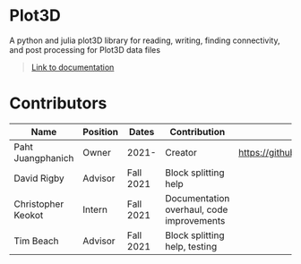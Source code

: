 # Plot3D
A python and julia plot3D library for reading, writing, finding connectivity, and post processing for Plot3D data files


> [Link to documentation](https://nasa.github.io/Plot3D_utilities/docs/build/html/index.html)

# Contributors

| Name               	| Position 	| Dates     	| Contribution                              	|                             	|
|--------------------	|----------	|-----------	|-------------------------------------------	|-----------------------------	|
| Paht Juangphanich  	| Owner    	| 2021-     	| Creator                                   	| https://github.com/pjuangph 	|
| David Rigby        	| Advisor  	| Fall 2021 	| Block splitting help                      	|                             	|
| Christopher Keokot 	| Intern   	| Fall 2021 	| Documentation overhaul, code improvements 	|                             	|
| Tim Beach          	| Advisor  	| Fall 2021 	| Block splitting help, testing             	|                             	|
